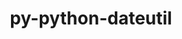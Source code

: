 ---
title: "py-python-dateutil"
layout: cache
categories: [package, v0.19]
meta: {"versions": ["2.8.2"], "compilers": ["gcc@=11.1.0", "gcc@=7.3.1", "gcc@=7.5.0", "oneapi@=2022.1.0"], "oss": ["amzn2", "ubuntu18.04", "ubuntu20.04"], "platforms": ["linux"], "targets": ["x86_64", "x86_64_v3"], "stacks": ["data-vis-sdk", "e4s", "e4s-oneapi", "ml-cpu", "ml-cuda", "ml-rocm", "radiuss"], "num_specs": 7, "num_specs_by_stack": {"ml-cuda": 1, "ml-rocm": 1, "ml-cpu": 1, "data-vis-sdk": 1, "radiuss": 1, "e4s": 3, "e4s-oneapi": 1}}
spec_details: [{"hash": "uugzqhbrewdycmxdxq2f6sxa6qdhbw24", "compiler": "gcc@=7.3.1", "versions": ["2.8.2"], "os": "amzn2", "platform": "linux", "target": "x86_64_v3", "variants": ["build_system=python_pip"], "stacks": ["ml-cuda", "ml-rocm", "ml-cpu"], "size": "-", "tarball": "https://binaries.spack.io/releases/v0.19/build_cache/linux-amzn2-x86_64_v3/gcc-7.3.1/py-python-dateutil-2.8.2/linux-amzn2-x86_64_v3-gcc-7.3.1-py-python-dateutil-2.8.2-uugzqhbrewdycmxdxq2f6sxa6qdhbw24.spack"}, {"hash": "ztdenvgbgyble7yjtnc5ohdwtzdkgu3i", "compiler": "gcc@=7.5.0", "versions": ["2.8.2"], "os": "ubuntu18.04", "platform": "linux", "target": "x86_64", "variants": ["build_system=python_pip"], "stacks": ["data-vis-sdk"], "size": "-", "tarball": "https://binaries.spack.io/releases/v0.19/build_cache/linux-ubuntu18.04-x86_64/gcc-7.5.0/py-python-dateutil-2.8.2/linux-ubuntu18.04-x86_64-gcc-7.5.0-py-python-dateutil-2.8.2-ztdenvgbgyble7yjtnc5ohdwtzdkgu3i.spack"}, {"hash": "3m3vq4ulcn5xnhtlv7bp6dma4czexjef", "compiler": "gcc@=7.5.0", "versions": ["2.8.2"], "os": "ubuntu18.04", "platform": "linux", "target": "x86_64", "variants": ["build_system=python_pip"], "stacks": ["radiuss"], "size": "-", "tarball": "https://binaries.spack.io/releases/v0.19/build_cache/linux-ubuntu18.04-x86_64/gcc-7.5.0/py-python-dateutil-2.8.2/linux-ubuntu18.04-x86_64-gcc-7.5.0-py-python-dateutil-2.8.2-3m3vq4ulcn5xnhtlv7bp6dma4czexjef.spack"}, {"hash": "5irnuuhtwe5j3kd5wrgdf5wvdw3qhmjq", "compiler": "gcc@=11.1.0", "versions": ["2.8.2"], "os": "ubuntu20.04", "platform": "linux", "target": "x86_64", "variants": ["build_system=python_pip"], "stacks": ["e4s"], "size": "-", "tarball": "https://binaries.spack.io/releases/v0.19/build_cache/linux-ubuntu20.04-x86_64/gcc-11.1.0/py-python-dateutil-2.8.2/linux-ubuntu20.04-x86_64-gcc-11.1.0-py-python-dateutil-2.8.2-5irnuuhtwe5j3kd5wrgdf5wvdw3qhmjq.spack"}, {"hash": "lh6tcv2xitzgpdbvhocrgf6xmtkop66f", "compiler": "gcc@=11.1.0", "versions": ["2.8.2"], "os": "ubuntu20.04", "platform": "linux", "target": "x86_64", "variants": ["build_system=python_pip"], "stacks": ["e4s"], "size": "-", "tarball": "https://binaries.spack.io/releases/v0.19/build_cache/linux-ubuntu20.04-x86_64/gcc-11.1.0/py-python-dateutil-2.8.2/linux-ubuntu20.04-x86_64-gcc-11.1.0-py-python-dateutil-2.8.2-lh6tcv2xitzgpdbvhocrgf6xmtkop66f.spack"}, {"hash": "eoyp46zcfmaa2xcquecy3cwrqn4yz2ou", "compiler": "gcc@=11.1.0", "versions": ["2.8.2"], "os": "ubuntu20.04", "platform": "linux", "target": "x86_64", "variants": ["build_system=python_pip"], "stacks": ["e4s"], "size": "-", "tarball": "https://binaries.spack.io/releases/v0.19/build_cache/linux-ubuntu20.04-x86_64/gcc-11.1.0/py-python-dateutil-2.8.2/linux-ubuntu20.04-x86_64-gcc-11.1.0-py-python-dateutil-2.8.2-eoyp46zcfmaa2xcquecy3cwrqn4yz2ou.spack"}, {"hash": "cq4reklppkzdxgc6wqzifepj5w5amwic", "compiler": "oneapi@=2022.1.0", "versions": ["2.8.2"], "os": "ubuntu20.04", "platform": "linux", "target": "x86_64", "variants": ["build_system=python_pip"], "stacks": ["e4s-oneapi"], "size": "-", "tarball": "https://binaries.spack.io/releases/v0.19/build_cache/linux-ubuntu20.04-x86_64/oneapi-2022.1.0/py-python-dateutil-2.8.2/linux-ubuntu20.04-x86_64-oneapi-2022.1.0-py-python-dateutil-2.8.2-cq4reklppkzdxgc6wqzifepj5w5amwic.spack"}]
---